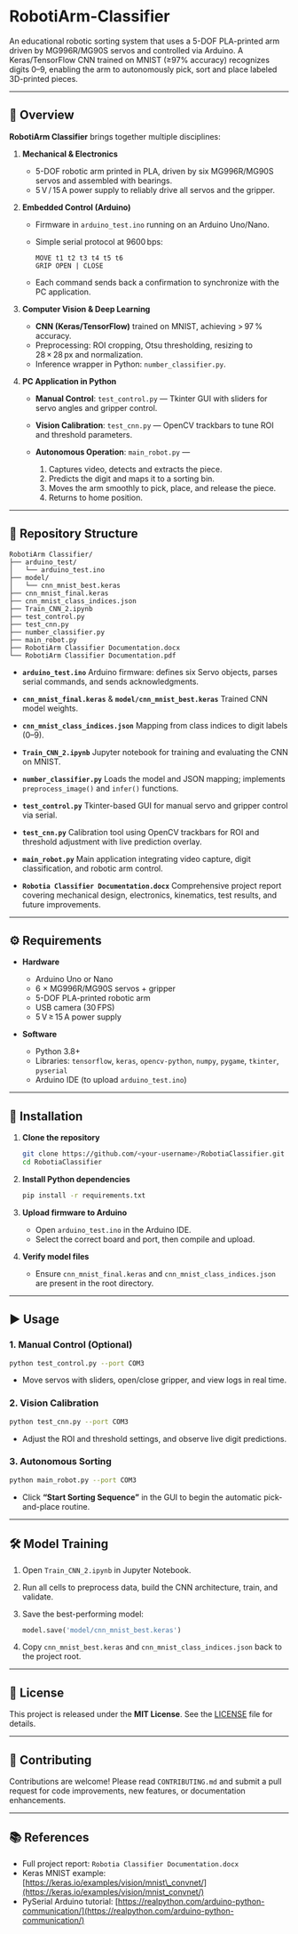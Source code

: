 # RobotiArm-Classifier
An educational robotic sorting system that uses a 5-DOF PLA-printed arm driven by MG996R/MG90S servos and controlled via Arduino. A Keras/TensorFlow CNN trained on MNIST (≥97% accuracy) recognizes digits 0–9, enabling the arm to autonomously pick, sort and place labeled 3D-printed pieces.

---

## 📖 Overview

**RobotiArm Classifier** brings together multiple disciplines:

1. **Mechanical & Electronics**

   * 5-DOF robotic arm printed in PLA, driven by six MG996R/MG90S servos and assembled with bearings.
   * 5 V / 15 A power supply to reliably drive all servos and the gripper.

2. **Embedded Control (Arduino)**

   * Firmware in `arduino_test.ino` running on an Arduino Uno/Nano.
   * Simple serial protocol at 9600 bps:

     ```
     MOVE t1 t2 t3 t4 t5 t6  
     GRIP OPEN | CLOSE  
     ```
   * Each command sends back a confirmation to synchronize with the PC application.

3. **Computer Vision & Deep Learning**

   * **CNN (Keras/TensorFlow)** trained on MNIST, achieving > 97 % accuracy.
   * Preprocessing: ROI cropping, Otsu thresholding, resizing to 28 × 28 px and normalization.
   * Inference wrapper in Python: `number_classifier.py`.

4. **PC Application in Python**

   * **Manual Control**: `test_control.py` — Tkinter GUI with sliders for servo angles and gripper control.
   * **Vision Calibration**: `test_cnn.py` — OpenCV trackbars to tune ROI and threshold parameters.
   * **Autonomous Operation**: `main_robot.py` —

     1. Captures video, detects and extracts the piece.
     2. Predicts the digit and maps it to a sorting bin.
     3. Moves the arm smoothly to pick, place, and release the piece.
     4. Returns to home position.

---

## 📂 Repository Structure

```
RobotiArm Classifier/
├── arduino_test/
│   └── arduino_test.ino
├── model/
│   └── cnn_mnist_best.keras
├── cnn_mnist_final.keras
├── cnn_mnist_class_indices.json
├── Train_CNN_2.ipynb
├── test_control.py
├── test_cnn.py
├── number_classifier.py
├── main_robot.py
├── RobotiArm Classifier Documentation.docx
└── RobotiArm Classifier Documentation.pdf
```

* **`arduino_test.ino`**
  Arduino firmware: defines six Servo objects, parses serial commands, and sends acknowledgments.

* **`cnn_mnist_final.keras`** & **`model/cnn_mnist_best.keras`**
  Trained CNN model weights.

* **`cnn_mnist_class_indices.json`**
  Mapping from class indices to digit labels (0–9).

* **`Train_CNN_2.ipynb`**
  Jupyter notebook for training and evaluating the CNN on MNIST.

* **`number_classifier.py`**
  Loads the model and JSON mapping; implements `preprocess_image()` and `infer()` functions.

* **`test_control.py`**
  Tkinter-based GUI for manual servo and gripper control via serial.

* **`test_cnn.py`**
  Calibration tool using OpenCV trackbars for ROI and threshold adjustment with live prediction overlay.

* **`main_robot.py`**
  Main application integrating video capture, digit classification, and robotic arm control.

* **`Robotia Classifier Documentation.docx`**
  Comprehensive project report covering mechanical design, electronics, kinematics, test results, and future improvements.

---

## ⚙️ Requirements

* **Hardware**

  * Arduino Uno or Nano
  * 6 × MG996R/MG90S servos + gripper
  * 5-DOF PLA-printed robotic arm
  * USB camera (30 FPS)
  * 5 V ≥ 15 A power supply

* **Software**

  * Python 3.8+
  * Libraries: `tensorflow`, `keras`, `opencv-python`, `numpy`, `pygame`, `tkinter`, `pyserial`
  * Arduino IDE (to upload `arduino_test.ino`)

---

## 🚀 Installation

1. **Clone the repository**

   ```bash
   git clone https://github.com/<your-username>/RobotiaClassifier.git
   cd RobotiaClassifier
   ```

2. **Install Python dependencies**

   ```bash
   pip install -r requirements.txt
   ```

3. **Upload firmware to Arduino**

   * Open `arduino_test.ino` in the Arduino IDE.
   * Select the correct board and port, then compile and upload.

4. **Verify model files**

   * Ensure `cnn_mnist_final.keras` and `cnn_mnist_class_indices.json` are present in the root directory.

---

## ▶️ Usage

### 1. Manual Control (Optional)

```bash
python test_control.py --port COM3
```

* Move servos with sliders, open/close gripper, and view logs in real time.

### 2. Vision Calibration

```bash
python test_cnn.py --port COM3
```

* Adjust the ROI and threshold settings, and observe live digit predictions.

### 3. Autonomous Sorting

```bash
python main_robot.py --port COM3
```

* Click **“Start Sorting Sequence”** in the GUI to begin the automatic pick-and-place routine.

---

## 🛠 Model Training

1. Open `Train_CNN_2.ipynb` in Jupyter Notebook.
2. Run all cells to preprocess data, build the CNN architecture, train, and validate.
3. Save the best-performing model:

   ```python
   model.save('model/cnn_mnist_best.keras')
   ```
4. Copy `cnn_mnist_best.keras` and `cnn_mnist_class_indices.json` back to the project root.

---

## 📄 License

This project is released under the **MIT License**. See the [LICENSE](LICENSE) file for details.

---

## 🤝 Contributing

Contributions are welcome! Please read `CONTRIBUTING.md` and submit a pull request for code improvements, new features, or documentation enhancements.

---

## 📚 References

* Full project report: `Robotia Classifier Documentation.docx`
* Keras MNIST example: [https://keras.io/examples/vision/mnist\_convnet/](https://keras.io/examples/vision/mnist_convnet/)
* PySerial Arduino tutorial: [https://realpython.com/arduino-python-communication/](https://realpython.com/arduino-python-communication/)
